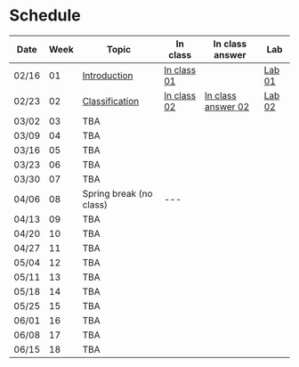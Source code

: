 Schedule
============================

|Date|Week|Topic|In class|In class answer|Lab|
|--|--|--|--|--|--|
|02/16|01|[Introduction](https://docs.google.com/presentation/d/1ztatFEZ_ghIF0ZdmfZVsvGJzaGIakfWofVq5JZtI838/edit#slide=id.p)|[In class 01](https://www.kaggle.com/code/nthuaiphys2021/2023-inclass-01/edit/run/119115460)||[Lab 01](https://www.kaggle.com/competitions/phys591000-2023-week01/overview)|
|02/23|02|[Classification](https://docs.google.com/presentation/d/1G4fdyiOR_eTJnFqFmA6jP2L8XhsVr2n1844SBcrIoTE/edit#slide=id.gc40c71273a_0_0)|[In class 02](https://www.kaggle.com/code/nthuaiphys2021/2023-inclass-02)|[In class answer 02]()|[Lab 02]()|
|03/02|03|TBA||||
|03/09|04|TBA||||
|03/16|05|TBA||||
|03/23|06|TBA||||
|03/30|07|TBA||||
|04/06|08|Spring break (no class)|---|||
|04/13|09|TBA||||
|04/20|10|TBA||||
|04/27|11|TBA||||
|05/04|12|TBA||||
|05/11|13|TBA||||
|05/18|14|TBA||||
|05/25|15|TBA||||
|06/01|16|TBA||||
|06/08|17|TBA||||
|06/15|18|TBA||||
